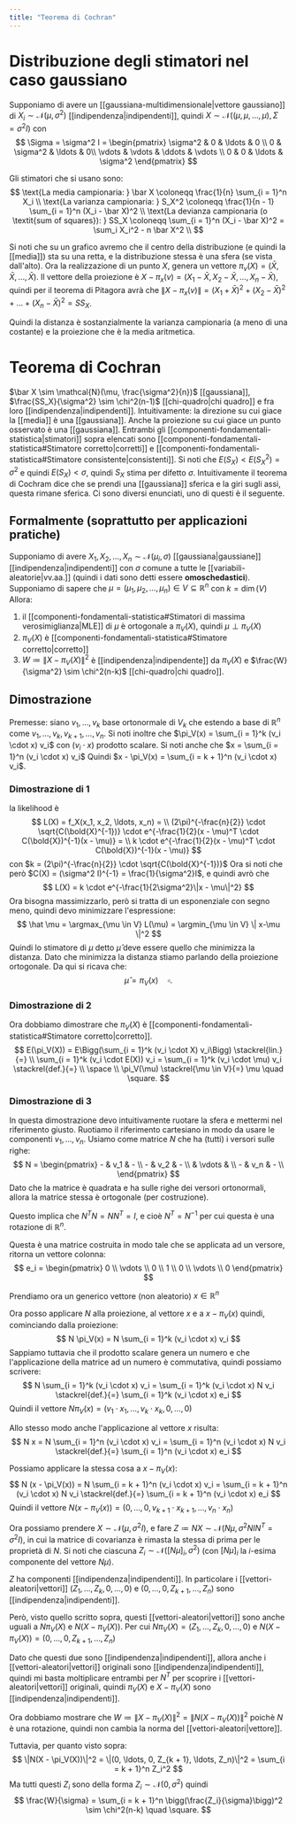```yaml
---
title: "Teorema di Cochran"
---
```

# Distribuzione degli stimatori nel caso gaussiano
Supponiamo di avere un [[gaussiana-multidimensionale|vettore gaussiano]] di $X_i \sim \mathcal{N}(\mu, \sigma^2)$ [[indipendenza|indipendenti]], quindi $X \sim \mathcal{N}((\mu, \mu, \ldots, \mu), \Sigma = \sigma^2 I)$ con
$$
\Sigma = \sigma^2 I = \begin{pmatrix}
    \sigma^2 &  0       & \ldots & 0 \\
    0        & \sigma^2 & \ldots & 0\\
    \vdots   & \vdots   & \ddots & \vdots \\
    0        & 0        & \ldots & \sigma^2
\end{pmatrix}
$$

Gli stimatori che si usano sono:
$$
\text{La media campionaria: } \bar X \coloneqq \frac{1}{n} \sum_{i = 1}^n X_i \\
\text{La varianza campionaria: } S_X^2 \coloneqq \frac{1}{n - 1} \sum_{i = 1}^n (X_i - \bar X)^2 \\
\text{La devianza campionaria (o \textit{sum of squares}): } SS_X \coloneqq \sum_{i = 1}^n (X_i - \bar X)^2 = \sum_i X_i^2 - n \bar X^2 \\
$$

Si noti che su un grafico avremo che il centro della distribuzione (e quindi la [[media]]) sta su una retta, e la distribuzione stessa è una sfera (se vista dall'alto). Ora la realizzazione di un punto $X$, genera un vettore $\pi_v(X) = (\bar X, \bar X, \ldots, \bar X)$. Il vettore della proiezione è $X - \pi_x(v) = (X_1 - \bar X, X_2 - \bar X, \ldots, X_n - \bar X)$, quindi per il teorema di Pitagora avrà che $\| X - \pi_x(v) \| = (X_1 + \bar X)^2 + (X_2 - \bar X)^2 +  \ldots + (X_n - \bar X)^2 = SS_X$.

Quindi la distanza è sostanzialmente la varianza campionaria (a meno di una costante) e la proiezione che è la media aritmetica.

# Teorema di Cochran
$\bar X \sim \mathcal{N}(\mu, \frac{\sigma^2}{n})$ [[gaussiana]], $\frac{SS_X}{\sigma^2} \sim \chi^2(n-1)$ [[chi-quadro|chi quadro]] e fra loro [[indipendenza|indipendenti]].
Intuitivamente: la direzione su cui giace la [[media]] è una [[gaussiana]]. Anche la proiezione su cui giace un punto osservato è una [[gaussiana]].
Entrambi gli [[componenti-fondamentali-statistica|stimatori]] sopra elencati sono [[componenti-fondamentali-statistica#Stimatore corretto|corretti]] e [[componenti-fondamentali-statistica#Stimatore consistente|consistenti]]. Si noti che $E(S_X) < E(S_X^2) = \sigma^2$ e quindi $E(S_X) < \sigma$, quindi $S_X$ stima per difetto $\sigma$.
Intuitivamente il teorema di Cochram dice che se prendi una [[gaussiana]] sferica e la giri sugli assi, questa rimane sferica. Ci sono diversi enunciati, uno di questi è il seguente.

## Formalmente (soprattutto per applicazioni pratiche)
Supponiamo di avere $X_1, X_2, \ldots, X_n \sim \mathcal{N}(\mu_i, \sigma)$ [[gaussiana|gaussiane]] [[indipendenza|indipendenti]] con $\sigma$ comune a tutte le [[variabili-aleatorie|vv.aa.]] (quindi i dati sono detti essere **omoschedastici**). Supponiamo di sapere che $\mu = (\mu_1, \mu_2, \ldots, \mu_n) \in V \subseteq \mathbb{R}^n$ con $k = \dim(V)$
Allora:
1) il [[componenti-fondamentali-statistica#Stimatori di massima verosimiglianza|MLE]] di $\mu$ è ortogonale a $\pi_V(X)$, quindi $\mu \perp \pi_V(X)$
2) $\pi_V(X)$ è [[componenti-fondamentali-statistica#Stimatore corretto|corretto]]
3) $W \coloneqq \| X - \pi_V(X) \|^2$ è [[indipendenza|indipendente]] da $\pi_V(X)$ e $\frac{W}{\sigma^2} \sim \chi^2(n-k)$ [[chi-quadro|chi quadro]].

## Dimostrazione
Premesse: siano $v_1, \ldots, v_k$ base ortonormale di $V_k$ che estendo a base di $\mathbb{R}^n$ come $v_1, \ldots, v_k, v_{k+1}, \ldots, v_n$.
Si noti inoltre che $\pi_V(x) = \sum_{i = 1}^k (v_i \cdot x) v_i$ con $(v_i \cdot x)$ prodotto scalare.
Si noti anche che $x = \sum_{i = 1}^n (v_i \cdot x) v_i$
Quindi $x - \pi_V(x) = \sum_{i = k + 1}^n (v_i \cdot x) v_i$.

### Dimostrazione di 1
la likelihood è
$$
L(X) = f_X(x_1, x_2, \ldots, x_n) = \\
(2\pi)^{-\frac{n}{2}} \cdot \sqrt{C(\bold{X}^{-1})} \cdot e^{-\frac{1}{2}(x - \mu)^T \cdot C(\bold{X})^{-1}(x - \mu)} = \\
k \cdot e^{-\frac{1}{2}(x - \mu)^T \cdot C(\bold{X})^{-1}(x - \mu)}
$$
con $k = (2\pi)^{-\frac{n}{2}} \cdot \sqrt{C(\bold{X}^{-1})}$
Ora si noti che però $C(X) = (\sigma^2 I)^{-1} = \frac{1}{\sigma^2}I$, e quindi avrò che
$$
L(X) = k \cdot e^{-\frac{1}{2\sigma^2}\|x - \mu\|^2}
$$
Ora bisogna massimizzarlo, però si tratta di un esponenziale con segno meno, quindi devo minimizzare l'espressione:
$$
\hat \mu = \argmax_{\mu \in V} L(\mu) = \argmin_{\mu \in V} \| x-\mu \|^2
$$
Quindi lo stimatore di $\mu$ detto $\hat \mu$ deve essere quello che minimizza la distanza. Dato che minimizza la distanza stiamo parlando della proiezione ortogonale. Da qui si ricava che:
$$
\hat \mu =\pi_V(x) \quad \square.
$$

### Dimostrazione di 2
Ora dobbiamo dimostrare che $\pi_V(X)$ è [[componenti-fondamentali-statistica#Stimatore corretto|corretto]].
$$
E(\pi_V(X)) = E\Bigg(\sum_{i = 1}^k (v_i \cdot X) v_i\Bigg) \stackrel{lin.}{=} \\
\sum_{i = 1}^k (v_i \cdot E(X)) v_i = \sum_{i = 1}^k (v_i \cdot \mu) v_i \stackrel{def.}{=} \\ \space \\
 \pi_V(\mu) \stackrel{\mu \in V}{=} \mu \quad \square.
$$

### Dimostrazione di 3
In questa dimostrazione devo intuitivamente ruotare la sfera e mettermi nel riferimento giusto. Ruotiamo il riferimento cartesiano in modo da usare le componenti $v_1, \ldots, v_n$. Usiamo come matrice $N$ che ha (tutti) i versori sulle righe:
$$
N = \begin{pmatrix}
    - & v_1    & - \\
    - & v_2    & - \\
      & \vdots &   \\
    - & v_n   & - \\
\end{pmatrix}
$$
Dato che la matrice è quadrata e ha sulle righe dei versori ortonormali, allora la matrice stessa è ortogonale (per costruzione).

Questo implica che $N^T N = NN^T = I$, e cioè $N^T = N^{-1}$ per cui questa è una rotazione di $\mathbb{R}^n$.

Questa è una matrice costruita in modo tale che se applicata ad un versore, ritorna un vettore colonna:
$$
e_i = \begin{pmatrix}
    0 \\
    \vdots \\
    0 \\
    1 \\
    0 \\
    \vdots \\
    0
\end{pmatrix}
$$

Prendiamo ora un generico vettore (non aleatorio) $x \in \mathbb{R}^n$

Ora posso applicare $N$ alla proiezione, al vettore $x$ e a $x - \pi_V(x)$ quindi, cominciando dalla proiezione:
$$
N \pi_V(x) = N \sum_{i = 1}^k (v_i \cdot x) v_i
$$
Sappiamo tuttavia che il prodotto scalare genera un numero e che l'applicazione della matrice ad un numero è commutativa, quindi possiamo scrivere:
$$
N \sum_{i = 1}^k (v_i \cdot x) v_i = \sum_{i = 1}^k (v_i \cdot x) N v_i \stackrel{def.}{=} \sum_{i = 1}^k (v_i \cdot x) e_i
$$
Quindi il vettore $N \pi_V(x) = (v_1 \cdot x_1, \ldots,  v_k \cdot x_k, 0, \ldots, 0)$

Allo stesso modo anche l'applicazione al vettore $x$ risulta:
$$
N x = N \sum_{i = 1}^n (v_i \cdot x) v_i = \sum_{i = 1}^n (v_i \cdot x) N v_i \stackrel{def.}{=} \sum_{i = 1}^n (v_i \cdot x) e_i
$$

Possiamo applicare la stessa cosa a $x - \pi_V(x)$:
$$
N (x - \pi_V(x)) = N \sum_{i = k + 1}^n (v_i \cdot x) v_i = \sum_{i = k + 1}^n (v_i \cdot x) N v_i \stackrel{def.}{=} \sum_{i = k + 1}^n (v_i \cdot x) e_i
$$
Quindi il vettore $N (x - \pi_V(x)) = (0, \ldots, 0, v_{k + 1} \cdot x_{k + 1}, \ldots, v_n \cdot x_n)$

Ora possiamo prendere $X \sim \mathcal{N}(\mu, \sigma^2 I)$, e fare $Z \coloneqq NX \sim \mathcal{N}(N\mu, \sigma^2 NIN^T = \sigma^2I)$, in cui la matrice di covarianza è rimasta la stessa di prima per le proprietà di $N$. Si noti che ciascuna $Z_i \sim \mathcal{N}([N\mu]_i, \sigma^2)$ (con $[N\mu]_i$ la $i$-esima componente del vettore $N\mu$).

$Z$ ha componenti [[indipendenza|indipendenti]]. In particolare i [[vettori-aleatori|vettori]] $(Z_1, \ldots, Z_k, 0, \ldots, 0)$ e $(0, \ldots, 0, Z_{k + 1}, \ldots, Z_n)$ sono [[indipendenza|indipendenti]].

Però, visto quello scritto sopra, questi [[vettori-aleatori|vettori]] sono anche uguali a $N\pi_V(X)$ e $N(X - \pi_V(X))$. Per cui $N\pi_V(X) = (Z_1, \ldots, Z_k, 0, \ldots, 0)$ e $N(X - \pi_V(X)) = (0, \ldots, 0, Z_{k + 1}, \ldots, Z_n)$

Dato che questi due sono [[indipendenza|indipendenti]], allora anche i [[vettori-aleatori|vettori]] originali sono [[indipendenza|indipendenti]], quindi mi basta moltiplicare entrambi per $N^T$ per scoprire i [[vettori-aleatori|vettori]] originali, quindi $\pi_V(X)$ e $X - \pi_V(X)$ sono [[indipendenza|indipendenti]].

Ora dobbiamo mostrare che $W \coloneqq \| X - \pi_V(X) \|^2 = \|N(X - \pi_V(X))\|^2$ poichè $N$ è una rotazione, quindi non cambia la norma del [[vettori-aleatori|vettore]].

Tuttavia, per quanto visto sopra:
$$
\|N(X - \pi_V(X))\|^2 = \|(0, \ldots, 0, Z_{k + 1}, \ldots, Z_n)\|^2 = \sum_{i = k + 1}^n Z_i^2
$$
Ma tutti questi $Z_i$ sono della forma $Z_i \sim \mathcal{N}(0, \sigma^2)$ quindi
$$
\frac{W}{\sigma} = \sum_{i = k + 1}^n \bigg(\frac{Z_i}{\sigma}\bigg)^2 \sim \chi^2(n-k) \quad \square.
$$
